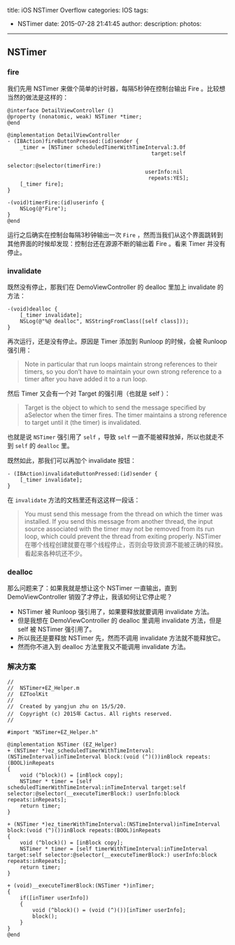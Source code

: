 title: iOS NSTimer Overflow
categories: IOS
tags:
  - NSTimer
date: 2015-07-28 21:41:45
author:
description:
photos:
---
## NSTimer

### fire

我们先用 NSTimer 来做个简单的计时器，每隔5秒钟在控制台输出 Fire 。比较想当然的做法是这样的：
```
@interface DetailViewController ()
@property (nonatomic, weak) NSTimer *timer;
@end

@implementation DetailViewController
- (IBAction)fireButtonPressed:(id)sender {
    _timer = [NSTimer scheduledTimerWithTimeInterval:3.0f
                                              target:self
                                            selector:@selector(timerFire:)
                                            userInfo:nil
                                             repeats:YES];
    [_timer fire];
}

-(void)timerFire:(id)userinfo {
    NSLog(@"Fire");
}
@end
```

运行之后确实在控制台每隔3秒钟输出一次 `Fire` ，然而当我们从这个界面跳转到其他界面的时候却发现：控制台还在源源不断的输出着 Fire 。看来 Timer 并没有停止。

<!-- more -->

### invalidate
既然没有停止，那我们在 DemoViewController 的 dealloc 里加上 invalidate 的方法：
```
-(void)dealloc {
    [_timer invalidate];
    NSLog(@"%@ dealloc", NSStringFromClass([self class]));
}
```

再次运行，还是没有停止。原因是 Timer 添加到 Runloop 的时候，会被 Runloop 强引用：

> Note in particular that run loops maintain strong references to their timers, so you don’t have to maintain your own strong reference to a timer after you have added it to a run loop.

然后 Timer 又会有一个对 Target 的强引用（也就是 self ）：

> Target is the object to which to send the message specified by aSelector when the timer fires. The timer maintains a strong reference to target until it (the timer) is invalidated.

也就是说 `NSTimer` 强引用了 `self` ，导致 `self` 一直不能被释放掉，所以也就走不到 `self` 的 `dealloc` 里。

既然如此，那我们可以再加个 invalidate 按钮：
```
- (IBAction)invalidateButtonPressed:(id)sender {
    [_timer invalidate];
}
```

在 `invalidate` 方法的文档里还有这这样一段话：

> You must send this message from the thread on which the timer was installed. If you send this message from another thread, the input source associated with the timer may not be removed from its run loop, which could prevent the thread from exiting properly.
> NSTimer 在哪个线程创建就要在哪个线程停止，否则会导致资源不能被正确的释放。看起来各种坑还不少。

### dealloc
那么问题来了：如果我就是想让这个 NSTimer 一直输出，直到 DemoViewController 销毁了才停止，我该如何让它停止呢？

- NSTimer 被 Runloop 强引用了，如果要释放就要调用 invalidate 方法。
- 但是我想在 DemoViewController 的 dealloc 里调用 invalidate 方法，但是 self 被 NSTimer 强引用了。
- 所以我还是要释放 NSTimer 先，然而不调用 invalidate 方法就不能释放它。
- 然而你不进入到 dealloc 方法里我又不能调用 invalidate 方法。


### 解决方案
```
//
//  NSTimer+EZ_Helper.m
//  EZToolKit
//
//  Created by yangjun zhu on 15/5/20.
//  Copyright (c) 2015年 Cactus. All rights reserved.
//

#import "NSTimer+EZ_Helper.h"

@implementation NSTimer (EZ_Helper)
+ (NSTimer *)ez_scheduledTimerWithTimeInterval:(NSTimeInterval)inTimeInterval block:(void (^)())inBlock repeats:(BOOL)inRepeats
{
    void (^block)() = [inBlock copy];
    NSTimer * timer = [self scheduledTimerWithTimeInterval:inTimeInterval target:self selector:@selector(__executeTimerBlock:) userInfo:block repeats:inRepeats];
    return timer;
}

+ (NSTimer *)ez_timerWithTimeInterval:(NSTimeInterval)inTimeInterval block:(void (^)())inBlock repeats:(BOOL)inRepeats
{
    void (^block)() = [inBlock copy];
    NSTimer * timer = [self timerWithTimeInterval:inTimeInterval target:self selector:@selector(__executeTimerBlock:) userInfo:block repeats:inRepeats];
    return timer;
}

+ (void)__executeTimerBlock:(NSTimer *)inTimer;
{
    if([inTimer userInfo])
    {
        void (^block)() = (void (^)())[inTimer userInfo];
        block();
    }
}
@end
```



























